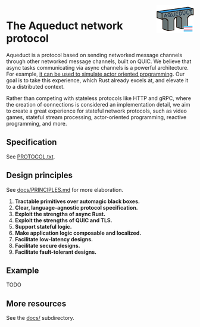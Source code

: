 
<img align="right" height="75" src="docs/.assets/aqueduct.png"/>

<h1 float="top">
    The Aqueduct network protocol
</h1>

Aqueduct is a protocol based on sending networked message channels through
other networked message channels, built on QUIC. We believe that async tasks
communicating via async channels is a powerful architecture. For example,
[it can be used to simulate actor oriented programming][1]. Our goal is to take
this experience, which Rust already excels at, and elevate it to a distributed
context.

[1]: https://ryhl.io/blog/actors-with-tokio/

Rather than competing with stateless protocols like HTTP and gRPC, where the
creation of connections is considered an implementation detail, we aim to
create a great experience for stateful network protocols, such as video games,
stateful stream processing, actor-oriented programming, reactive programming,
and more.

## Specification

See [PROTOCOL.txt](PROTOCOL.txt).

## Design principles

See [docs/PRINCIPLES.md](PROTOCOL.txt) for more elaboration.

1. **Tractable primitives over automagic black boxes.**
2. **Clear, language-agnostic protocol specification.**
3. **Exploit the strengths of async Rust.**
4. **Exploit the strengths of QUIC and TLS.**
5. **Support stateful logic.**
6. **Make application logic composable and localized.**
7. **Facilitate low-latency designs.**
8. **Facilitate secure designs.**
9. **Facilitate fault-tolerant designs.**

## Example

TODO

## More resources

See the [docs/](docs) subdirectory.
